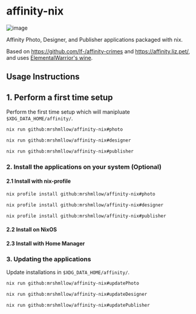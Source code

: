# affinity-nix

![image](https://github.com/user-attachments/assets/eeb77651-8126-4899-a696-5bb154149753)

Affinity Photo, Designer, and Publisher applications packaged with nix.

Based on https://github.com/lf-/affinity-crimes and https://affinity.liz.pet/, and uses [ElementalWarrior's wine](https://gitlab.winehq.org/ElementalWarrior/wine).

## Usage Instructions
## 1. Perform a first time setup
Perform the first time setup which will manipluate `$XDG_DATA_HOME/affinity/`.

```bash
nix run github:mrshmllow/affinity-nix#photo

nix run github:mrshmllow/affinity-nix#designer

nix run github:mrshmllow/affinity-nix#publisher
```

### 2. Install the applications on your system (Optional)

#### 2.1 Install with nix-profile

```bash
nix profile install github:mrshmllow/affinity-nix#photo

nix profile install github:mrshmllow/affinity-nix#designer

nix profile install github:mrshmllow/affinity-nix#publisher
```

#### 2.2 Install on NixOS
#### 2.3 Install with Home Manager

### 3. Updating the applications
Update installations in `$XDG_DATA_HOME/affinity/`.

```bash
nix run github:mrshmllow/affinity-nix#updatePhoto

nix run github:mrshmllow/affinity-nix#updateDesigner

nix run github:mrshmllow/affinity-nix#updatePublisher
```
